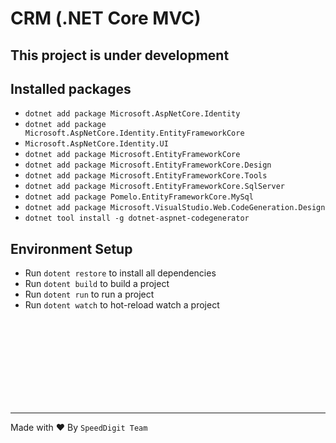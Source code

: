 # CRM (.NET Core MVC)

## This project is under development

## Installed packages

- `dotnet add package Microsoft.AspNetCore.Identity`
- `dotnet add package Microsoft.AspNetCore.Identity.EntityFrameworkCore`
- `Microsoft.AspNetCore.Identity.UI`
- `dotnet add package Microsoft.EntityFrameworkCore`
- `dotnet add package Microsoft.EntityFrameworkCore.Design`
- `dotnet add package Microsoft.EntityFrameworkCore.Tools`
- `dotnet add package Microsoft.EntityFrameworkCore.SqlServer`
- `dotnet add package Pomelo.EntityFrameworkCore.MySql`
- `dotnet add package Microsoft.VisualStudio.Web.CodeGeneration.Design`
- `dotnet tool install -g dotnet-aspnet-codegenerator`

## Environment Setup

- Run `dotent restore` to install all dependencies
- Run `dotent build` to build a project
- Run `dotent run` to run a project
- Run `dotent watch` to hot-reload watch a project

<br>
<br>
<br>
<br>
<br>
<br>
<br>
<br>

<hr>
<p>Made with ❤ By <code>SpeedDigit Team</code></p>